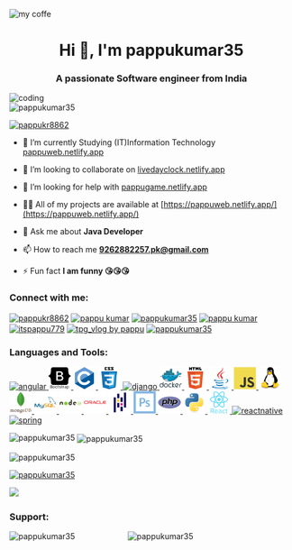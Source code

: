 
![my coffe](https://github.com/pappukumar35/pappukumar35/assets/119037956/b18d72dc-b0de-48cd-b14e-e6042070a1f3)


<h1 align="center">Hi 👋, I'm pappukumar35</h1>
<h3 align="center">A passionate Software engineer from India</h3>



<img  align="right" alt="coding" width="600" src="https://github.com/pappukumar35/pappukumar35/assets/119037956/7c364118-19ef-4061-963f-d7fbe4635c2f"/>





<p align="left"> <img src="https://komarev.com/ghpvc/?username=pappukumar35&label=Profile%20views&color=0e75b6&style=flat" alt="pappukumar35" /> </p>



<p align="left"> <a href="https://twitter.com/pappukr8862" target="blank"><img src="https://img.shields.io/twitter/follow/pappukr8862?logo=twitter&style=for-the-badge" alt="pappukr8862" /></a> </p>

- 🔭 I’m currently Studying (IT)Information Technology [pappuweb.netlify.app](https://pappuweb.netlify.app/)

- 👯 I’m looking to collaborate on [livedayclock.netlify.app](https://livedayclock.netlify.app/)

- 🤝 I’m looking for help with [pappugame.netlify.app](https://pappugame.netlify.app/)

- 👨‍💻 All of my projects are available at [https://pappuweb.netlify.app/](https://pappuweb.netlify.app/)

- 💬 Ask me about **Java Developer**

- 📫 How to reach me **9262882257.pk@gmail.com**

- ⚡ Fun fact **I am funny 😘😘😘**

<h3 align="left">Connect with me:</h3>
<p align="left">
<a href="https://twitter.com/pappukr8862" target="blank"><img align="center" src="https://raw.githubusercontent.com/rahuldkjain/github-profile-readme-generator/master/src/images/icons/Social/twitter.svg" alt="pappukr8862" height="30" width="40" /></a>
<a href="https://linkedin.com/in/pappu kumar" target="blank"><img align="center" src="https://raw.githubusercontent.com/rahuldkjain/github-profile-readme-generator/master/src/images/icons/Social/linked-in-alt.svg" alt="pappu kumar" height="30" width="40" /></a>
<a href="https://kaggle.com/pappukumar35" target="blank"><img align="center" src="https://raw.githubusercontent.com/rahuldkjain/github-profile-readme-generator/master/src/images/icons/Social/kaggle.svg" alt="pappukumar35" height="30" width="40" /></a>
<a href="https://fb.com/pappu kumar" target="blank"><img align="center" src="https://raw.githubusercontent.com/rahuldkjain/github-profile-readme-generator/master/src/images/icons/Social/facebook.svg" alt="pappu kumar" height="30" width="40" /></a>
<a href="https://instagram.com/itspappu779" target="blank"><img align="center" src="https://raw.githubusercontent.com/rahuldkjain/github-profile-readme-generator/master/src/images/icons/Social/instagram.svg" alt="itspappu779" height="30" width="40" /></a>
<a href="https://www.youtube.com/c/tpg_vlog by pappu" target="blank"><img align="center" src="https://raw.githubusercontent.com/rahuldkjain/github-profile-readme-generator/master/src/images/icons/Social/youtube.svg" alt="tpg_vlog by pappu" height="30" width="40" /></a>
<a href="https://www.leetcode.com/pappukumar35" target="blank"><img align="center" src="https://raw.githubusercontent.com/rahuldkjain/github-profile-readme-generator/master/src/images/icons/Social/leet-code.svg" alt="pappukumar35" height="30" width="40" /></a>
</p>

<h3 align="left">Languages and Tools:</h3>
<p align="left"> <a href="https://angular.io" target="_blank" rel="noreferrer"> <img src="https://angular.io/assets/images/logos/angular/angular.svg" alt="angular" width="40" height="40"/> </a> <a href="https://getbootstrap.com" target="_blank" rel="noreferrer"> <img src="https://raw.githubusercontent.com/devicons/devicon/master/icons/bootstrap/bootstrap-plain-wordmark.svg" alt="bootstrap" width="40" height="40"/> </a> <a href="https://www.cprogramming.com/" target="_blank" rel="noreferrer"> <img src="https://raw.githubusercontent.com/devicons/devicon/master/icons/c/c-original.svg" alt="c" width="40" height="40"/> </a> <a href="https://www.w3schools.com/css/" target="_blank" rel="noreferrer"> <img src="https://raw.githubusercontent.com/devicons/devicon/master/icons/css3/css3-original-wordmark.svg" alt="css3" width="40" height="40"/> </a> <a href="https://www.djangoproject.com/" target="_blank" rel="noreferrer"> <img src="https://cdn.worldvectorlogo.com/logos/django.svg" alt="django" width="40" height="40"/> </a> <a href="https://www.docker.com/" target="_blank" rel="noreferrer"> <img src="https://raw.githubusercontent.com/devicons/devicon/master/icons/docker/docker-original-wordmark.svg" alt="docker" width="40" height="40"/> </a> <a href="https://www.w3.org/html/" target="_blank" rel="noreferrer"> <img src="https://raw.githubusercontent.com/devicons/devicon/master/icons/html5/html5-original-wordmark.svg" alt="html5" width="40" height="40"/> </a> <a href="https://www.java.com" target="_blank" rel="noreferrer"> <img src="https://raw.githubusercontent.com/devicons/devicon/master/icons/java/java-original.svg" alt="java" width="40" height="40"/> </a> <a href="https://developer.mozilla.org/en-US/docs/Web/JavaScript" target="_blank" rel="noreferrer"> <img src="https://raw.githubusercontent.com/devicons/devicon/master/icons/javascript/javascript-original.svg" alt="javascript" width="40" height="40"/> </a> <a href="https://www.linux.org/" target="_blank" rel="noreferrer"> <img src="https://raw.githubusercontent.com/devicons/devicon/master/icons/linux/linux-original.svg" alt="linux" width="40" height="40"/> </a> <a href="https://www.mongodb.com/" target="_blank" rel="noreferrer"> <img src="https://raw.githubusercontent.com/devicons/devicon/master/icons/mongodb/mongodb-original-wordmark.svg" alt="mongodb" width="40" height="40"/> </a> <a href="https://www.mysql.com/" target="_blank" rel="noreferrer"> <img src="https://raw.githubusercontent.com/devicons/devicon/master/icons/mysql/mysql-original-wordmark.svg" alt="mysql" width="40" height="40"/> </a> <a href="https://nodejs.org" target="_blank" rel="noreferrer"> <img src="https://raw.githubusercontent.com/devicons/devicon/master/icons/nodejs/nodejs-original-wordmark.svg" alt="nodejs" width="40" height="40"/> </a> <a href="https://www.oracle.com/" target="_blank" rel="noreferrer"> <img src="https://raw.githubusercontent.com/devicons/devicon/master/icons/oracle/oracle-original.svg" alt="oracle" width="40" height="40"/> </a> <a href="https://pandas.pydata.org/" target="_blank" rel="noreferrer"> <img src="https://raw.githubusercontent.com/devicons/devicon/2ae2a900d2f041da66e950e4d48052658d850630/icons/pandas/pandas-original.svg" alt="pandas" width="40" height="40"/> </a> <a href="https://www.photoshop.com/en" target="_blank" rel="noreferrer"> <img src="https://raw.githubusercontent.com/devicons/devicon/master/icons/photoshop/photoshop-line.svg" alt="photoshop" width="40" height="40"/> </a> <a href="https://www.php.net" target="_blank" rel="noreferrer"> <img src="https://raw.githubusercontent.com/devicons/devicon/master/icons/php/php-original.svg" alt="php" width="40" height="40"/> </a> <a href="https://www.python.org" target="_blank" rel="noreferrer"> <img src="https://raw.githubusercontent.com/devicons/devicon/master/icons/python/python-original.svg" alt="python" width="40" height="40"/> </a> <a href="https://reactjs.org/" target="_blank" rel="noreferrer"> <img src="https://raw.githubusercontent.com/devicons/devicon/master/icons/react/react-original-wordmark.svg" alt="react" width="40" height="40"/> </a> <a href="https://reactnative.dev/" target="_blank" rel="noreferrer"> <img src="https://reactnative.dev/img/header_logo.svg" alt="reactnative" width="40" height="40"/> </a> <a href="https://spring.io/" target="_blank" rel="noreferrer"> <img src="https://www.vectorlogo.zone/logos/springio/springio-icon.svg" alt="spring" width="40" height="40"/> </a>
</p>



<p><img align="left" src="https://github-readme-stats.vercel.app/api/top-langs?username=pappukumar35&show_icons=true&locale=en&layout=compact" alt="pappukumar35" />

 &nbsp;<img align="center" src="https://github-readme-stats.vercel.app/api?username=pappukumar35&show_icons=true&locale=en" alt="pappukumar35" /></p>
 
 
 
<p><img align="center" src="https://github-readme-streak-stats.herokuapp.com/?user=pappukumar35&" alt="pappukumar35" /></p>

<p align="left"> <a href="https://github.com/ryo-ma/github-profile-trophy"><img src="https://github-profile-trophy.vercel.app/?username=pappukumar35" alt="pappukumar35" /></a> </p>
<p> <img src="https://github-profile-trophy.vercel.app/?username=ryo-ma&theme=buddhism"></p>


<h3 align="left">Support:</h3>
<p><a href="https://www.buymeacoffee.com/pappukumar35"> <img align="left" src="https://cdn.buymeacoffee.com/buttons/v2/default-yellow.png" height="50" width="210" alt="pappukumar35" /></a><a href="https://ko-fi.com/pappukumar35"> <img align="left" src="https://cdn.ko-fi.com/cdn/kofi3.png?v=3" height="50" width="210" alt="pappukumar35" /></a></p><br><br>



